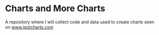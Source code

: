 # Charts and More Charts
A repository where I will collect code and data used to create charts seen on www.igotcharts.com
